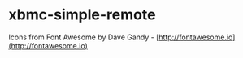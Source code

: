 xbmc-simple-remote
==================

Icons from Font Awesome by Dave Gandy - [http://fontawesome.io](http://fontawesome.io)

